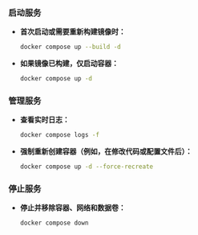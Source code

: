 ### 启动服务

  * **首次启动或需要重新构建镜像时：**

    ```bash
    docker compose up --build -d
    ```

  * **如果镜像已构建，仅启动容器：**

    ```bash
    docker compose up -d
    ```

### 管理服务

  * **查看实时日志：**

    ```bash
    docker compose logs -f
    ```

  * **强制重新创建容器（例如，在修改代码或配置文件后）：**

    ```bash
    docker compose up -d --force-recreate
    ```

### 停止服务

  * **停止并移除容器、网络和数据卷：**
    ```bash
    docker compose down
    ```